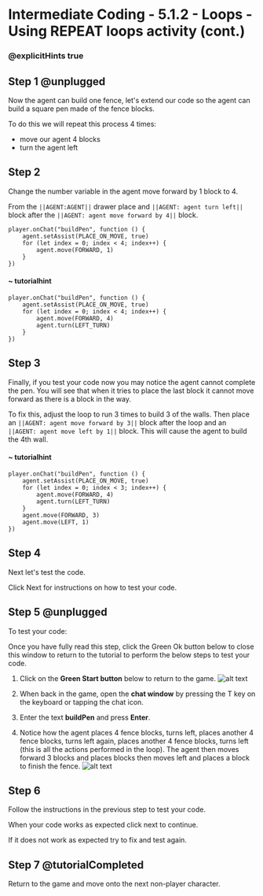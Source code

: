 # Intermediate Coding - 5.1.2 - Loops - Using REPEAT loops activity (cont.)
### @explicitHints true

## Step 1 @unplugged
Now the agent can build one fence, let's extend our code so the agent can build a square pen made of the fence blocks.

To do this we will repeat this process 4 times:
- move our agent 4 blocks
- turn the agent left

## Step 2
Change the number variable in the agent move forward by 1 block to 4.

From the ``||AGENT:AGENT||`` drawer place and ``||AGENT: agent turn left||`` block after the  ``||AGENT: agent move forward by 4||`` block.

```template
player.onChat("buildPen", function () {
    agent.setAssist(PLACE_ON_MOVE, true)
	for (let index = 0; index < 4; index++) {
		agent.move(FORWARD, 1)
    }
})
```
#### ~ tutorialhint
```blocks
player.onChat("buildPen", function () {
    agent.setAssist(PLACE_ON_MOVE, true)
	for (let index = 0; index < 4; index++) {
        agent.move(FORWARD, 4)
        agent.turn(LEFT_TURN)
    }
})

```
## Step 3
Finally, if you test your code now you may notice the agent cannot complete the pen. You will see that when it tries to place the last block it cannot move forward as there is a block in the way.

To fix this, adjust the loop to run 3 times to build 3 of the walls. Then place an ``||AGENT: agent move forward by 3||`` block after the loop and an ``||AGENT: agent move left by 1||`` block. This will cause the agent to build the 4th wall.

#### ~ tutorialhint
```blocks
player.onChat("buildPen", function () {
    agent.setAssist(PLACE_ON_MOVE, true)
	for (let index = 0; index < 3; index++) {
		agent.move(FORWARD, 4)
        agent.turn(LEFT_TURN)
    }
	agent.move(FORWARD, 3)
    agent.move(LEFT, 1)
})
```

## Step 4
Next let's test the code.

Click Next for instructions on how to test your code.

## Step 5 @unplugged
To test your code:

Once you have fully read this step, click the Green Ok button below to close this window to return to the tutorial to perform the below steps to test your code.

1. Click on the **Green Start button** below to return to the game.
![alt text](https://intermediatev3.codingcredentials.com/Lesson2/2.1.1/images/2.jpg?raw=true "Start")


2. When back in the game, open the **chat window** by pressing the T key on the keyboard or tapping the chat icon.
3. Enter the text **buildPen** and press **Enter**.
4. Notice how the agent places 4 fence blocks, turns left, places another 4 fence blocks, turns left again, places another 4 fence blocks, turns left (this is all the actions performed in the loop). The agent then moves forward 3 blocks and places blocks then moves left and places a block to finish the fence.
![alt text](https://intermediatev3.codingcredentials.com/Lesson5/5.1.2/images/1.jpg?raw=true "buildPen")

## Step 6
Follow the instructions in the previous step to test your code.

When your code works as expected click next to continue.

If it does not work as expected try to fix and test again.

## Step 7 @tutorialCompleted
Return to the game and move onto the next non-player character.

